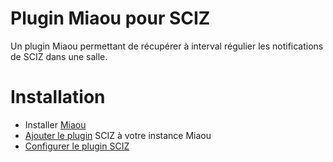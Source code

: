 # Plugin Miaou pour SCIZ

Un plugin Miaou permettant de récupérer à interval régulier les notifications de SCIZ dans une salle.
 
# Installation

  * Installer [Miaou](https://github.com/Canop/miaou/blob/master/installation.md)
  * [Ajouter le plugin](https://github.com/Canop/miaou/tree/master/plugins/README.md) SCIZ à votre instance Miaou
  * [Configurer le plugin SCIZ](https://github.com/erk3/sciz/wiki/3.2-Miaou)
